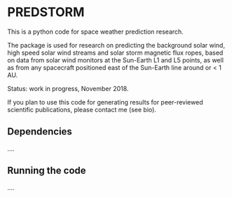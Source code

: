 # PREDSTORM

This is a python code for space weather prediction research.

The package is used for research on predicting the background solar wind, 
high speed solar wind streams and solar storm magnetic flux ropes, 
based on data from solar wind monitors at the Sun-Earth L1 and L5 points, 
as well as from any spacecraft positioned east of the Sun-Earth line around or < 1 AU.

Status: work in progress, November 2018.

If you plan to use this code for generating results for 
peer-reviewed scientific publications, please contact me (see bio).


## Dependencies

....

## Running the code

....